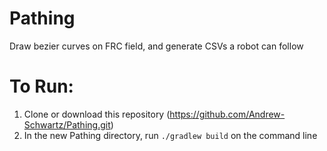 # Pathing
Draw bezier curves on FRC field, and generate CSVs a robot can follow

# To Run:
1. Clone or download this repository (https://github.com/Andrew-Schwartz/Pathing.git)
2. In the new Pathing directory, run `./gradlew build` on the command line
